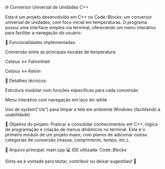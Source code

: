 🌐 Conversor Universal de Unidades C++

Este é um projeto desenvolvido em C++ no Code::Blocks: um conversor universal de unidades, com foco inicial em temperaturas. O programa possui uma interface simples via terminal, oferecendo um menu interativo para facilitar a navegação do usuário.

🔧 Funcionalidades implementadas:

Conversão entre as principais escalas de temperatura:

Celsius ↔ Fahrenheit

Celsius ↔ Kelvin

📌 Detalhes técnicos:

Estrutura modular com funções específicas para cada conversão

Menu interativo com navegação em laço do-while

Uso de system("cls") para limpar a tela em ambiente Windows (facilitando a usabilidade)

🎯 Objetivo do projeto:
Praticar e consolidar conhecimentos em C++, lógica de programação e criação de menus dinâmicos no terminal. Este é o primeiro módulo de um projeto maior, com planos de adicionar outras categorias de conversão (massa, comprimento, tempo, etc.).

📁 Arquivo principal: main.cpp
💻 IDE utilizada: Code::Blocks

Sinta-se à vontade para testar, contribuir ou deixar sugestões! 🚀
